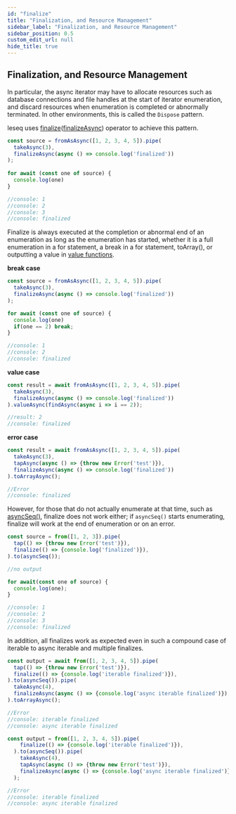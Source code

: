 ```yaml
---
id: "finalize"
title: "Finalization, and Resource Management"
sidebar_label: "Finalization, and Resource Management"
sidebar_position: 0.5
custom_edit_url: null
hide_title: true
---
```


## Finalization, and Resource Management

In particular, the async iterator may have to allocate resources such as database connections and file handles at the start of iterator enumeration, and discard resources when enumeration is completed or abnormally terminated.
In other environments, this is called the `Dispose` pattern.

leseq uses [finalize](https://ugaya40.github.io/leseq/api/operators/#finalize)([finalizeAsync](https://ugaya40.github.io/leseq/api/operators/#finalizeasync)) operator to achieve this pattern.

```typescript
const source = fromAsAsync([1, 2, 3, 4, 5]).pipe(
  takeAsync(3),
  finalizeAsync(async () => console.log('finalized'))
);
 
for await (const one of source) {
  console.log(one)
}

//console: 1
//console: 2
//console: 3
//console: finalized
```

Finalize is always executed at the completion or abnormal end of an enumeration as long as the enumeration has started, whether it is a full enumeration in a for statement, a break in a for statement, toArray(), or outputting a value in [value functions](https://ugaya40.github.io/leseq/api/values/).

**break case**
```typescript
const source = fromAsAsync([1, 2, 3, 4, 5]).pipe(
  takeAsync(3),
  finalizeAsync(async () => console.log('finalized'))
);

for await (const one of source) {
  console.log(one)
  if(one == 2) break;
}

//console: 1
//console: 2
//console: finalized
```

**value case**
```typescript
const result = await fromAsAsync([1, 2, 3, 4, 5]).pipe(
  takeAsync(3),
  finalizeAsync(async () => console.log('finalized'))
).valueAsync(findAsync(async i => i == 2));

//result: 2
//console: finalized
```

**error case**
```typescript
const result = await fromAsAsync([1, 2, 3, 4, 5]).pipe(
  takeAsync(3),
  tapAsync(async () => {throw new Error('test')}),
  finalizeAsync(async () => console.log('finalized'))
).toArrayAsync();

//Error
//console: finalized
```
However, for those that do not actually enumerate at that time, such as [asyncSeq()](https://ugaya40.github.io/leseq/api/to/#asyncseq), finalize does not work either; if `asyncSeq()` starts enumerating, finalize will work at the end of enumeration or on an error.

```typescript
const source = from([1, 2, 3]).pipe(
  tap(() => {throw new Error('test')}),
  finalize(() => {console.log('finalized')}),
).to(asyncSeq());

//no output

for await(const one of source) {
  console.log(one);
}

//console: 1
//console: 2
//console: 3
//console: finalized
```

In addition, all finalizes work as expected even in such a compound case of iterable to async iterable and multiple finalizes.

```typescript
const output = await from([1, 2, 3, 4, 5]).pipe(
  tap(() => {throw new Error('test')}),
  finalize(() => {console.log('iterable finalized')}),
).to(asyncSeq()).pipe(
  takeAsync(4),
  finalizeAsync(async () => {console.log('async iterable finalized')}),
).toArrayAsync();

//Error
//console: iterable finalized
//console: async iterable finalized
```

```typescript
const output = from([1, 2, 3, 4, 5]).pipe(
    finalize(() => {console.log('iterable finalized')}),
  ).to(asyncSeq()).pipe(
    takeAsync(4),
    tapAsync(async () => {throw new Error('test')}),
    finalizeAsync(async () => {console.log('async iterable finalized')}),
  );

//Error
//console: iterable finalized
//console: async iterable finalized
```


